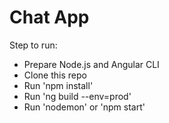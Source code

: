 <h1>Chat App</h1>

Step to run:

<ul>
<li>Prepare Node.js and Angular CLI</li>
<li>Clone this repo</li>
<li>Run 'npm install'</li>
<li>Run 'ng build --env=prod'</li>
<li>Run 'nodemon' or 'npm start'</li>
</ul>
